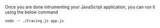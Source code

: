 Once you are done intrumenting your JavaScript application, you can run it using the below command

```bash
node -r ./tracing.js app.js
```